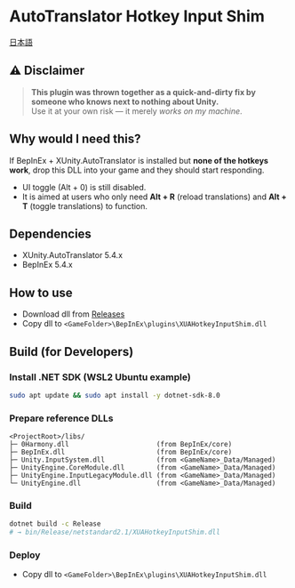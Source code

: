 # AutoTranslator Hotkey Input Shim

[日本語](https://github.com/k-chop/XUAHotkeyInputShim/blob/master/README.md)

## ⚠ Disclaimer

> **This plugin was thrown together as a quick-and-dirty fix by someone who knows next to nothing about Unity.**  
> Use it at your own risk — it merely _works on my machine_.

## Why would I need this?

If BepInEx + XUnity.AutoTranslator is installed but **none of the hotkeys work**, drop this DLL into your game and they should start responding.

- UI toggle (Alt + 0) is still disabled.
- It is aimed at users who only need **Alt + R** (reload translations) and **Alt + T** (toggle translations) to function.

## Dependencies

- XUnity.AutoTranslator 5.4.x
- BepInEx 5.4.x

## How to use

- Download dll from [Releases](https://github.com/k-chop/XUAHotkeyInputShim/releases)
- Copy dll to `<GameFolder>\BepInEx\plugins\XUAHotkeyInputShim.dll`

## Build (for Developers)

### Install .NET SDK (WSL2 Ubuntu example)

```bash
sudo apt update && sudo apt install -y dotnet-sdk-8.0
```

### Prepare reference DLLs

```
<ProjectRoot>/libs/
├─ 0Harmony.dll                      (from BepInEx/core)
├─ BepInEx.dll                       (from BepInEx/core)
├─ Unity.InputSystem.dll             (from <GameName>_Data/Managed)
├─ UnityEngine.CoreModule.dll        (from <GameName>_Data/Managed)
├─ UnityEngine.InputLegacyModule.dll (from <GameName>_Data/Managed)
└─ UnityEngine.dll                   (from <GameName>_Data/Managed)
```

### Build

```bash
dotnet build -c Release
# → bin/Release/netstandard2.1/XUAHotkeyInputShim.dll
```

### Deploy

- Copy dll to `<GameFolder>\BepInEx\plugins\XUAHotkeyInputShim.dll`
